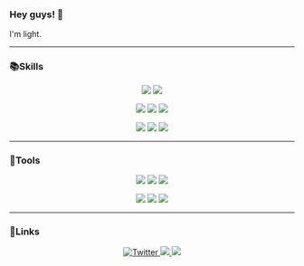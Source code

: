 ### Hey guys! 👋

I'm light.  

<!-- <p align="left"> 
  <img alt="Top Langs" height="150px" src="https://github-readme-stats.vercel.app/api/top-langs/?username=light-planck&layout=compact&show_icons=true&theme=tokyonight" />
  <img alt="github stats" height="150px" src="https://github-readme-stats.vercel.app/api?username=light-planck&theme=tokyonight&show_icons=ture" />
</p> -->

___

### 📚Skills

<p align="center">
  <a>
    <img src="https://img.shields.io/badge/-C++-00599C.svg?logo=c%2B%2B&style==style=for-the-badge&logoColor=white" />
  </a>

  <a>
    <img src="https://img.shields.io/badge/-Python-3776AB.svg?logo=python&style==style=for-the-badge&logoColor=white" />
  </a>
</p>

<p align="center">
  <a>
    <img src="https://img.shields.io/badge/-HTML-E34F26.svg?logo=HTML5&style==style=for-the-badge&logoColor=white" />
  </a>

  <a>
    <img src="https://img.shields.io/badge/-CSS-1572B6.svg?logo=CSS3&style==style=for-the-badge&logoColor=white" />
  </a>

  <a>
    <img src="https://img.shields.io/badge/-JavaScript-F7DF1E.svg?logo=JavaScript&style==style=for-the-badge&logoColor=white" />
  </a>


<!--   <a>
    <img src="https://img.shields.io/badge/-Node.js-339933.svg?logo=Node.js&style==style=for-the-badge&logoColor=white" />
  </a> -->
</p>

<p align="center">
  <a>
    <img src="https://img.shields.io/badge/-TypeScript-3178C6.svg?logo=TypeScript&style==style=for-the-badge&logoColor=white" />
  </a>

  <a>
    <img src="https://img.shields.io/badge/-React-61DAFB.svg?logo=React&style==style=for-the-badge&logoColor=white" />
  </a>

  <a>
    <img src="https://img.shields.io/badge/-Next.js-000000.svg?logo=Next.js&style==style=for-the-badge&logoColor=white" />
  </a>

<!--   <a>
    <img src="https://img.shields.io/badge/-Express-000000.svg?logo=Express&style==style=for-the-badge&logoColor=white" />
  </a> -->
</p>

___

### 🔧Tools

<p align="center">
  <a>
    <img src="https://img.shields.io/badge/-Git-F05032.svg?logo=Git&style==style=for-the-badge&logoColor=white" />
  </a>

  <a>
    <img src="https://img.shields.io/badge/-Ubuntu-E95420.svg?logo=Ubuntu&style==style=for-the-badge&logoColor=white" />
  </a>

  <a>
    <img src="https://img.shields.io/badge/-docker-2496ED.svg?logo=docker&style=style=for-the-badge&logoColor=white" />
  </a>
</p>

<p align="center">
  <a>
    <img src="https://img.shields.io/badge/-vscode-007ACC.svg?logo=visualstudiocode&style==style=for-the-badge&logoColor=white" />
  </a>

  <a>
    <img src="https://img.shields.io/badge/-Notion-000000.svg?logo=Notion&style==style=for-the-badge&logoColor=white" />
  </a>

  <a>
    <img src="https://img.shields.io/badge/-Slack-4A154B.svg?logo=Slack&style==style=for-the-badge&logoColor=white" />
  </a>
</p>

___

### 🔗Links

<p align="center">
  <a href="https://twitter.com/light_planck" target="_blank">
    <img alt="Twitter" src="https://img.shields.io/badge/twitter-%231DA1F2.svg?&style=for-the-badge&logo=twitter&logoColor=white" />
  </a>

  <a href="https://atcoder.jp/users/planck16" target="_blank">
    <img src="https://img.shields.io/badge/AtCoder-000000.svg?&style=for-the-badge&logoColor=white" />
  </a>

  <a href="https://zenn.dev/light_planck" target="_blank">
    <img src="https://img.shields.io/badge/Zenn-3EA8FF.svg?&style=for-the-badge&logo=Zenn&logoColor=white" />
  </a>
</p>
